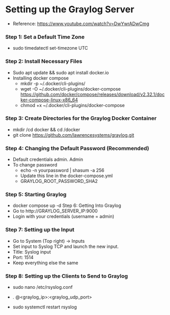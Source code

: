 # Setting up the Graylog Server
- Reference: https://www.youtube.com/watch?v=DwYwrADwCmg
### Step 1: Set a Default Time Zone
- sudo timedatectl set-timezone UTC
### Step 2: Install Necessary Files 
- Sudo apt update && sudo apt install docker.io
- Installing docker compose
  - mkdir -p ~/.docker/cli-plugins/
  - wget -O ~/.docker/cli-plugins/docker-compose https://github.com/docker/compose/releases/download/v2.32.1/docker-compose-linux-x86_64
  - chmod +x ~/.docker/cli-plugins/docker-compose
### Step 3: Create Directories for the Graylog Docker Container
- mkdir /cd docker && cd /docker
- git clone https://github.com/lawrencesystems/graylog.git
### Step 4: Changing the Default Password (Recommended)
- Default credentials admin. Admin
- To change password
  - echo -n yourpassword | shasum -a 256
  - Update this line in the docker-compose.yml
  - GRAYLOG_ROOT_PASSWORD_SHA2
### Step 5: Starting Graylog
- docker compose up -d
Step 6: Getting Into Graylog
- Go to http://GRAYLOG_SERVER_IP:9000
- Login with your credentials (username = admin)
### Step 7: Setting up the Input 
- Go to System (Top right) -> Inputs
- Set input to Syslog TCP and launch the new input. 
- Title: Syslog input
- Port: 1514
- Keep everything else the same
### Step 8: Setting up the Clients to Send to Graylog
- sudo nano /etc/rsyslog.conf
- *.* @<graylog_ip>:<graylog_udp_port>


- sudo systemctl restart rsyslog
